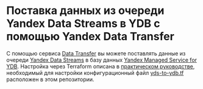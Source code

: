 # Поставка данных из очереди Yandex Data Streams в YDB с помощью Yandex Data Transfer

С помощью сервиса [Data Transfer](https://yandex.cloud/ru/docs/data-transfer) вы можете поставлять данные из очереди [Yandex Data Streams](https://yandex.cloud/ru/docs/data-streams) в базу данных [Yandex Managed Service for YDB](https://yandex.cloud/ru/docs/ydb). Настройка через Terraform описана в [практическом руководстве](https://cloud.yandex.ru/ru/docs/data-transfer/tutorials/yds-to-ydb), необходимый для настройки конфигурационный файл [yds-to-ydb.tf](https://github.com/yandex-cloud-examples/yc-data-transfer-from-yds-to-ydb/blob/main/yds-to-ydb.tf) расположен в этом репозитории.
